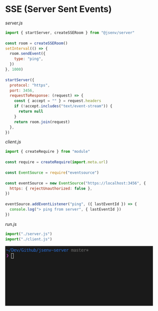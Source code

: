 # SSE (Server Sent Events)

_server.js_

```js
import { startServer, createSSERoom } from "@jsenv/server"

const room = createSSERoom()
setInterval(() => {
  room.sendEvent({
    type: "ping",
  })
}, 1000)

startServer({
  protocol: "https",
  port: 3456,
  requestToResponse: (request) => {
    const { accept = "" } = request.headers
    if (!accept.includes("text/event-stream")) {
      return null
    }
    return room.join(request)
  },
})
```

_client.js_

```js
import { createRequire } from "module"

const require = createRequire(import.meta.url)

const EventSource = require("eventsource")

const eventSource = new EventSource("https://localhost:3456", {
  https: { rejectUnauthorized: false },
})

eventSource.addEventListener("ping", ({ lastEventId }) => {
  console.log("> ping from server", { lastEventId })
})
```

_run.js_

```js
import("./server.js")
import("./client.js")
```

![Screencast of server sent events execution in a terminal](./sse-screencast.gif)
